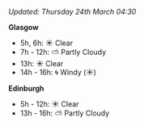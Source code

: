 *Updated: Thursday 24th March 04:30*

**Glasgow**

* 5h, 6h: :sunny: Clear
* 7h - 12h: :partly_sunny: Partly Cloudy
* 13h: :sunny: Clear
* 14h - 16h: :cyclone: Windy (:sunny:)

**Edinburgh**

* 5h - 12h: :sunny: Clear
* 13h - 16h: :partly_sunny: Partly Cloudy
